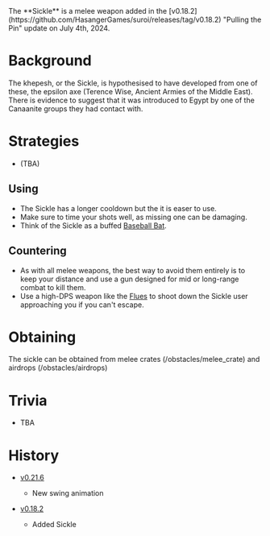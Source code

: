 <Stub />
The **Sickle** is a melee weapon added in the [v0.18.2](https://github.com/HasangerGames/suroi/releases/tag/v0.18.2) "Pulling the Pin" update on July 4th, 2024.

# Background

The khepesh, or the Sickle, is hypothesised to have developed from one of these, the epsilon axe (Terence Wise, Ancient Armies of the Middle East). There is evidence to suggest that it was introduced to Egypt by one of the Canaanite groups they had contact with.

# Strategies
- (TBA)
## Using

- The Sickle has a longer cooldown but the it is easer to use.
 - Make sure to time your shots well, as missing one can be damaging.
 - Think of the Sickle as a buffed [Baseball Bat](/weapons/melee/baseball_bat).

## Countering

- As with all melee weapons, the best way to avoid them entirely is to keep your distance and use a gun designed for mid or long-range combat to kill them.
 - Use a high-DPS weapon like the [Flues](/weapons/guns/flues) to shoot down the Sickle user approaching you if you can't escape.

# Obtaining

The sickle can be obtained from melee crates (/obstacles/melee_crate) and airdrops (/obstacles/airdrops)

# Trivia

- TBA

# History

- [v0.21.6](https://github.com/HasangerGames/suroi/releases/tag/v0.21.6)
  - New swing animation

- [v0.18.2](https://github.com/HasangerGames/suroi/releases/tag/v0.18.2)
  - Added Sickle
